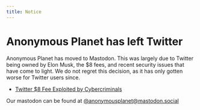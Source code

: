 ```yaml
---
title: Notice
---
```

# Anonymous Planet has left Twitter

Anonymous Planet has moved to Mastodon. This was largely due to Twitter being owned by Elon Musk, the $8 fees, and recent security issues that have come to light. We do not regret this decision, as it has only gotten worse for Twitter users since.

- [Twitter $8 Fee Exploited by Cybercriminals](https://heimdalsecurity.com/blog/twitter-8-fee-exploited-by-cybercriminals/)

Our mastodon can be found at [@anonymousplanet@mastodon.social](https://mastodon.social/@anonymousplanet)
